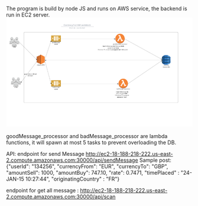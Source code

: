 The program is build by node JS and runs on AWS service, the backend is run in EC2 server.
![](images/cf_hw.png)

goodMessage_processor and badMessage_processor are lambda functions, it will spawn at most 5 tasks to prevent overloading the DB.

API: endpoint for send Message 
  http://ec2-18-188-218-222.us-east-2.compute.amazonaws.com:30000/api/sendMessage
  Sample post: {"userId": "134256", "currencyFrom": "EUR", "currencyTo": "GBP", "amountSell": 1000, "amountBuy": 747.10, "rate": 0.7471, "timePlaced" : "24-JAN-15 10:27:44", "originatingCountry" : "FR"}
  
  endpoint for get all message :
  http://ec2-18-188-218-222.us-east-2.compute.amazonaws.com:30000/api/scan
  

